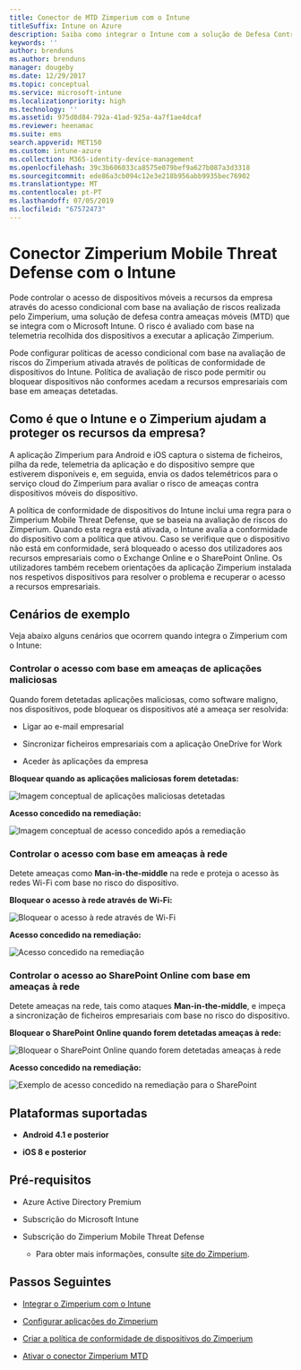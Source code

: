 ```yaml
---
title: Conector de MTD Zimperium com o Intune
titleSuffix: Intune on Azure
description: Saiba como integrar o Intune com a solução de Defesa Contra Ameaças do Zimperium para controlar o acesso aos recursos empresariais a partir de dispositivos móveis.
keywords: ''
author: brenduns
ms.author: brenduns
manager: dougeby
ms.date: 12/29/2017
ms.topic: conceptual
ms.service: microsoft-intune
ms.localizationpriority: high
ms.technology: ''
ms.assetid: 975d8d84-792a-41ad-925a-4a7f1ae4dcaf
ms.reviewer: heenamac
ms.suite: ems
search.appverid: MET150
ms.custom: intune-azure
ms.collection: M365-identity-device-management
ms.openlocfilehash: 39c3b606033ca8575e079bef9a627b087a3d3318
ms.sourcegitcommit: ede86a3cb094c12e3e218b956abb9935bec76902
ms.translationtype: MT
ms.contentlocale: pt-PT
ms.lasthandoff: 07/05/2019
ms.locfileid: "67572473"
---
```

# <a name="zimperium-mobile-threat-defense-connector-with-intune"></a>Conector Zimperium Mobile Threat Defense com o Intune

Pode controlar o acesso de dispositivos móveis a recursos da empresa através do acesso condicional com base na avaliação de riscos realizada pelo Zimperium, uma solução de defesa contra ameaças móveis (MTD) que se integra com o Microsoft Intune. O risco é avaliado com base na telemetria recolhida dos dispositivos a executar a aplicação Zimperium.

Pode configurar políticas de acesso condicional com base na avaliação de riscos do Zimperium ativada através de políticas de conformidade de dispositivos do Intune. Política de avaliação de risco pode permitir ou bloquear dispositivos não conformes acedam a recursos empresariais com base em ameaças detetadas.

## <a name="how-do-intune-and-zimperium-help-protect-your-company-resources"></a>Como é que o Intune e o Zimperium ajudam a proteger os recursos da empresa?

A aplicação Zimperium para Android e iOS captura o sistema de ficheiros, pilha da rede, telemetria da aplicação e do dispositivo sempre que estiverem disponíveis e, em seguida, envia os dados telemétricos para o serviço cloud do Zimperium para avaliar o risco de ameaças contra dispositivos móveis do dispositivo.

A política de conformidade de dispositivos do Intune inclui uma regra para o Zimperium Mobile Threat Defense, que se baseia na avaliação de riscos do Zimperium. Quando esta regra está ativada, o Intune avalia a conformidade do dispositivo com a política que ativou. Caso se verifique que o dispositivo não está em conformidade, será bloqueado o acesso dos utilizadores aos recursos empresariais como o Exchange Online e o SharePoint Online. Os utilizadores também recebem orientações da aplicação Zimperium instalada nos respetivos dispositivos para resolver o problema e recuperar o acesso a recursos empresariais.

## <a name="sample-scenarios"></a>Cenários de exemplo

Veja abaixo alguns cenários que ocorrem quando integra o Zimperium com o Intune:

### <a name="control-access-based-on-threats-from-malicious-apps"></a>Controlar o acesso com base em ameaças de aplicações maliciosas

Quando forem detetadas aplicações maliciosas, como software maligno, nos dispositivos, pode bloquear os dispositivos até a ameaça ser resolvida:

- Ligar ao e-mail empresarial

- Sincronizar ficheiros empresariais com a aplicação OneDrive for Work

- Aceder às aplicações da empresa

**Bloquear quando as aplicações maliciosas forem detetadas:**

![Imagem conceptual de aplicações maliciosas detetadas](./media/Maliciousapps_blocked_Zimperium.png)

**Acesso concedido na remediação:**

![Imagem conceptual de acesso concedido após a remediação](./media/maliciousapps_unblocked_Zimperium.png)

### <a name="control-access-based-on-threat-to-network"></a>Controlar o acesso com base em ameaças à rede

Detete ameaças como **Man-in-the-middle** na rede e proteja o acesso às redes Wi-Fi com base no risco do dispositivo.

**Bloquear o acesso à rede através de Wi-Fi:**

![Bloquear o acesso à rede através de Wi-Fi](./media/network_wifi_blocked_Zimperium.png)

**Acesso concedido na remediação:**

![Acesso concedido na remediação](./media/network_wifi_unblocked_Zimperium.png)

### <a name="control-access-to-sharepoint-online-based-on-threat-to-network"></a>Controlar o acesso ao SharePoint Online com base em ameaças à rede

Detete ameaças na rede, tais como ataques **Man-in-the-middle**, e impeça a sincronização de ficheiros empresariais com base no risco do dispositivo.

**Bloquear o SharePoint Online quando forem detetadas ameaças à rede:**

![Bloquear o SharePoint Online quando forem detetadas ameaças à rede](./media/network_spo_blocked_Zimperium.png)

**Acesso concedido na remediação:**

![Exemplo de acesso concedido na remediação para o SharePoint](./media/network_spo_unblocked_Zimperium.png)

## <a name="supported-platforms"></a>Plataformas suportadas

- **Android 4.1 e posterior**

- **iOS 8 e posterior**

## <a name="prerequisites"></a>Pré-requisitos

- Azure Active Directory Premium

- Subscrição do Microsoft Intune

- Subscrição do Zimperium Mobile Threat Defense

    - Para obter mais informações, consulte [site do Zimperium](https://www.zimperium.com/zips-mobile-ips).

## <a name="next-steps"></a>Passos Seguintes

- [Integrar o Zimperium com o Intune](zimperium-mtd-connector-integration.md)

- [Configurar aplicações do Zimperium](mtd-apps-ios-app-configuration-policy-add-assign.md)

- [Criar a política de conformidade de dispositivos do Zimperium](mtd-device-compliance-policy-create.md)

- [Ativar o conector Zimperium MTD](mtd-connector-enable.md)
